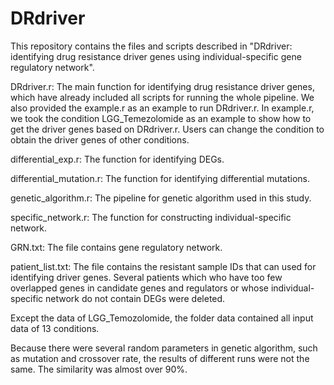 # DRdriver
This repository contains the files and scripts described in "DRdriver: identifying drug resistance driver genes using individual-specific gene regulatory network".

DRdriver.r: The main function for identifying drug resistance driver genes, which have already included all scripts for running the whole pipeline. We also provided the example.r as an example to run DRdriver.r. In example.r, we took the condition LGG_Temezolomide as an example to show how to get the driver genes based on DRdriver.r. Users can change the condition to obtain the driver genes of other conditions.

differential_exp.r: The function for identifying DEGs.

differential_mutation.r: The function for identifying differential mutations.

genetic_algorithm.r: The pipeline for genetic algorithm used in this study.

specific_network.r: The function for constructing individual-specific network.

GRN.txt: The file contains gene regulatory network. 

patient_list.txt: The file contains the resistant sample IDs that can used for identifying driver genes. Several patients which who have too few overlapped genes in candidate genes and regulators or whose individual-specific network do not contain DEGs were deleted.

Except the data of LGG_Temozolomide, the folder data contained all input data of 13 conditions.

Because there were several random parameters in genetic algorithm, such as mutation and crossover rate, the results of different runs were not the same. The similarity was almost over 90%.
